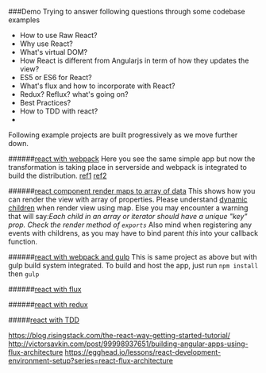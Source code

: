 ###Demo
Trying to answer following questions through some codebase examples
* How to use Raw React?
* Why use React?
* What's virtual DOM?
* How React is different from Angularjs in term of how they updates the view?
* ES5 or ES6 for React?
* What's flux and how to incorporate with React?
* Redux? Reflux? what's going on?
* Best Practices?
* How to TDD with react?
* 

Following example projects are built progressively as we move further down.

######[react with webpack](https://github.com/bhochhi/react-guide/tree/v-react-with-webpack) 
Here you see the same simple app but now the transformation is taking place in serverside and webpack is integrated to build the distribution. [ref1](https://robots.thoughtbot.com/setting-up-webpack-for-react-and-hot-module-replacement) [ref2](http://survivejs.com/webpack/introduction/)

######[react component render maps to array of data](https://github.com/bhochhi/react-guide/tree/v-render-maps)
This shows how you can render the view with array of properties. Please understand [dynamic children](http://facebook.github.io/react/docs/multiple-components.html#dynamic-children) when render view using map. Else you may encounter a warning that will say:_Each child in an array or iterator should have a unique "key" prop. Check the render method of `exports`_ Also mind when registering any events with childrens, as you may have to bind parent _this_ into your callback function.

######[react with webpack and gulp]()
This is same project as above but with gulp build system integrated. To build and host the app, just run ```npm install``` then ```gulp```

######[react with flux]()

######[react with redux]()

#####[react with TDD](http://teropa.info/blog/2015/09/10/full-stack-redux-tutorial.html)


https://blog.risingstack.com/the-react-way-getting-started-tutorial/
http://victorsavkin.com/post/99998937651/building-angular-apps-using-flux-architecture
https://egghead.io/lessons/react-development-environment-setup?series=react-flux-architecture

